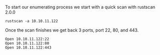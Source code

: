 To start our enumerating process we start with a quick scan with rustscan 2.0.0
```
rustscan -a 10.10.11.122
```
Once the scan finishes we get back 3 ports, port 22, 80, and 443.
```
Open 10.10.11.122:22
Open 10.10.11.122:80
Open 10.10.11.122:443
```
